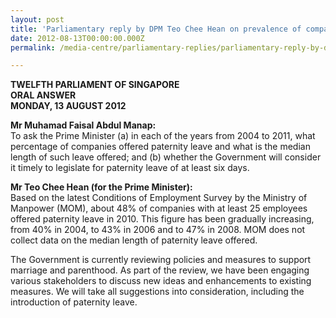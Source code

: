 ```yaml
---
layout: post
title: 'Parliamentary reply by DPM Teo Chee Hean on prevalence of companies offering paternity leave'
date: 2012-08-13T00:00:00.000Z
permalink: /media-centre/parliamentary-replies/parliamentary-reply-by-dpm-teo-chee-hean-on-13-aug-2012

---
```



**TWELFTH PARLIAMENT OF SINGAPORE  
ORAL ANSWER  
MONDAY, 13 AUGUST 2012**

**Mr Muhamad Faisal Abdul Manap:**  
To ask the Prime Minister (a) in each of the years from 2004 to 2011, what percentage of companies offered paternity leave and what is the median length of such leave offered; and (b) whether the Government will consider it timely to legislate for paternity leave of at least six days.

**Mr Teo Chee Hean (for the Prime Minister):**  
Based on the latest Conditions of Employment Survey by the Ministry of Manpower (MOM), about 48% of companies with at least 25 employees offered paternity leave in 2010.  This figure has been gradually increasing, from 40% in 2004, to 43% in 2006 and to 47% in 2008.  MOM does not collect data on the median length of paternity leave offered. 

The Government is currently reviewing policies and measures to support marriage and parenthood.  As part of the review, we have been engaging various stakeholders to discuss new ideas and enhancements to existing measures.  We will take all suggestions into consideration, including the introduction of paternity leave. 

